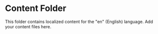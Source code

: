 # Content Folder

This folder contains localized content for the "en" (English) language. Add your content files here.
